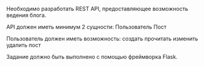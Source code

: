 Необходимо разработать REST API, предоставляющее возможность ведения блога.

API должен иметь минимум 2 сущности:
Пользователь
Пост

Пользователь должен иметь возможность:
создать
прочитать
изменить
удалить пост

Задание должно быть выполнено с помощью фреймворка Flask.
